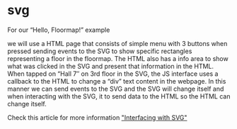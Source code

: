 # svg
For our “Hello, Floormap!” example 

we will use a HTML page that consists of simple menu with 3 buttons when pressed sending events to the SVG to show specific rectangles representing a floor in the floormap. The HTML also has a info area to show what was clicked in the SVG and present that information in the HTML. When tapped on “Hall 7″ on 3rd floor in the SVG, the JS interface uses a callback to the HTML to change a “div” text content in the webpage. In this manner we can send events to the SVG and the SVG will change itself and when interacting with the SVG, it to send data to the HTML so the HTML can change itself. 

Check this article for more information ["Interfacing with SVG"](http://tumba.solutions/blog/svg)